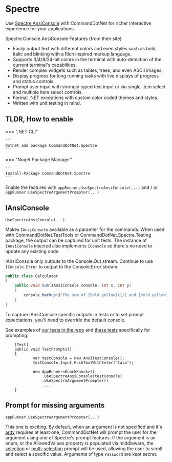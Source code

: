 # Spectre

Use [Spectre AnsiConsole](https://spectreconsole.net/) with CommandDotNet for richer interactive experience for your applications. 

Spectre.Console.AnsiConsole Features (from their site)

* Easily output text with different colors and even styles such as bold, italic and blinking with a Rich inspired markup language.
* Supports 3/4/8/24-bit colors in the terminal with auto-detection of the current terminal's capabilities.
* Render complex widgets such as tables, trees, and even ASCII images.
* Display progress for long running tasks with live displays of progress and status controls.
* Prompt user input with strongly typed text input or via single-item select and multiple item select controls.
* Format .NET exceptions with custom color coded themes and styles.
* Written with unit testing in mind.

## TLDR, How to enable 

=== ".NET CLI"

    ```
    dotnet add package CommandDotNet.Spectre
    ```
    
=== "Nuget Package Manager"

    ```
    Install-Package CommandDotNet.Spectre
    ```
Enable the features with `appRunner.UseSpectreAnsiConsole(...)` and / or `appRunner.UseSpectreArgumentPrompter(...)`

## IAnsiConsole

`UseSpectreAnsiConsole(...)`

Makes `IAnsiConsole` available as a paramter for the commands. When used with CommandDotNet.TestTools or CommandDotNet.Spectre.Testing package, the output can be captured for unit tests. The instance of `IAnsiConsole` injected also implements `IConsole` so there's no need to update any existing code.

IAnsiConsole only outputs to the Console.Out stream. Continue to use `IConsole.Error` to output to the Console.Error stream.

```c#
public class Calculator
{
    public void Sum(IAnsiConsole console, int x, int y)
    {
        console.Markup($"The sum of [bold yellow]x[/] and [bold yellow]y[/] is [red]{x + y}[/]");
    }
}
```

To capture IAnsiConsole specific outputs in tests or to set prompt expectations, you'll need to override the default console.

See examples of [our tests in the repo](https://github.com/bilal-fazlani/commanddotnet/tree/master/CommandDotNet.Tests/CommandDotNet.Spectre) and [these tests](https://github.com/bilal-fazlani/commanddotnet/tree/master/CommandDotNet.Tests/CommandDotNet.Spectre/SpectreArgumentPrompterTests.cs) specifically for prompting.

```
    [Test]
    public void TestPrompts()
    {
            var testConsole = new AnsiTestConsole();
            testConsole.Input.PushTextWithEnter("lala");

            new AppRunner<KnockKnock>()
                .UseSpectreAnsiConsole(testConsole)
                .UseSpectreArgumentPrompter()
                ....
    }
```

## Prompt for missing arguments

`appRunner.UseSpectreArgumentPrompter(...)`

This one is exciting. By default, when an argument is not specified and it's [arity](../Arguments/argument-arity.md) requires at least one, CommandDotNet will prompt the user for the argument using one of Spectre's prompt features. If the argument is an enum, or the AllowedValues property is populated via middleware, the [selection](https://spectreconsole.net/prompts/selection) or [multi-selection](https://spectreconsole.net/prompts/multiselection) prompt will be used, allowing the user to scroll and select a specific value.  Arguments of type `Password` are kept secret.
